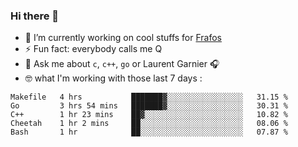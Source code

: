 ### Hi there 👋

<!--
**burgesQ/burgesQ** is a ✨ _special_ ✨ repository because its `README.md` (this file) appears on your GitHub profile.

Here are some ideas to get you started:

- 🌱 I’m currently learning ...
- 👯 I’m looking to collaborate on ...
- 🤔 I’m looking for help with ...
- 📫 How to reach me: ...
- 😄 Pronouns: ...
-->

- 🔭 I’m currently working on cool stuffs for [Frafos](https://www.frafos.com/)
- ⚡ Fun fact: everybody calls me Q 
- 💬 Ask me about `c`, `c++`, `go` or Laurent Garnier 🎧
- 🤓 what I'm working with those last 7 days :
<!--START_SECTION:waka-->
```text
Makefile   4 hrs           ███████▓░░░░░░░░░░░░░░░░░   31.15 % 
Go         3 hrs 54 mins   ███████▓░░░░░░░░░░░░░░░░░   30.31 % 
C++        1 hr 23 mins    ██▓░░░░░░░░░░░░░░░░░░░░░░   10.82 % 
Cheetah    1 hr 2 mins     ██░░░░░░░░░░░░░░░░░░░░░░░   08.06 % 
Bash       1 hr            ██░░░░░░░░░░░░░░░░░░░░░░░   07.87 % 
```
<!--END_SECTION:waka-->
